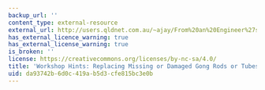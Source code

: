 ```yaml
---
backup_url: ''
content_type: external-resource
external_url: http://users.qldnet.com.au/~ajay/From%20an%20Engineer%27s%20Notebook/Gongs.htm
has_external_licence_warning: true
has_external_license_warning: true
is_broken: ''
license: https://creativecommons.org/licenses/by-nc-sa/4.0/
title: 'Workshop Hints: Replacing Missing or Damaged Gong Rods or Tubes'
uid: da93742b-6d0c-419a-b5d3-cfe815bc3e0b
---
```

